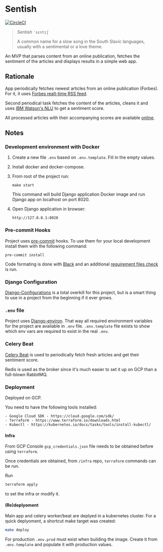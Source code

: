 # Sentish

[![CircleCI](https://circleci.com/gh/mislavcimpersak/sentish/tree/master.svg?style=svg)](https://circleci.com/gh/mislavcimpersak/sentish/tree/master)

> *Sentish*  `ˈsɛntɪʃ`
>
> A common name for a slow song in the South Slavic languages, usually with a sentimental or a love theme.

An MVP that parses content from an online publication, fetches the sentiment of the articles and displays results in a simple web app.

## Rationale

App periodically fetches newest articles from an online publication (Forbes). For it, it uses [Forbes realt-time RSS feed](https://www.forbes.com/real-time/feed2/).

Second periodical task fetches the content of the articles, cleans it and uses [IBM Watson's NLU](https://www.ibm.com/watson/services/natural-language-understanding/) to get a sentiment score.

All processed articles with their accompanying scores are available [online](https://sentish.solvomon.com/).

## Notes

### Development environment with Docker

1. Create a new file `.env` based on `.env.template`. Fill in the empty values.

2. Install docker and docker-compose.

3. From root of the project run:

    ```
    make start
    ```

    This command will build Django application Docker image and run Django app on localhost on port 8020.

4. Open Django application in browser:

    ```
    http://127.0.0.1:8020
    ```

### Pre-commit Hooks

Project uses [pre-commit](https://github.com/pre-commit/pre-commit) hooks. To use them for your local development install them with the following command:

```
pre-commit install
```

Code formating is done with [Black](https://github.com/ambv/black) and an additional [requirement files check](https://github.com/pre-commit/pre-commit-hooks) is run.

### Django Configuration

[Django-Configurations](https://github.com/jazzband/django-configurations) is a total overkill for this project, but is a smart thing to use in a project from the beginning if it ever grows.

### `.env` file

Project uses [Django-environ](https://github.com/joke2k/django-environ/). That way all required environment variables for the project are available in `.env` file.
`.env.template` file exists to show which env vars are required to exist in the real `.env`.

### Celery Beat

[Celery Beat](http://docs.celeryproject.org/en/latest/userguide/periodic-tasks.html) is used to periodically fetch fresh articles and get their sentiment score.

Redis is used as the broker since it's much easier to set it up on GCP than a full-blown RabbitMQ.

### Deployment

Deployed on GCP.

You need to have the following tools installed:

    - Google Cloud SDK - https://cloud.google.com/sdk/
    - Terraform - https://www.terraform.io/downloads.html
    - Kubectl - https://kubernetes.io/docs/tasks/tools/install-kubectl/

#### Infra

From GCP Console `gcp_credentials.json` file needs to be obtained before using `terraform`.

Once credentials are obtained, from `/infra` repo, `terraform` commands can be run.

Run

```bash
terraform apply
```

to set the infra or modify it.

#### (Re)deplyoment

Main app and celery worker/beat are deplyed in a kubernetes cluster.
For a quick deplyoment, a shortcut make target was created:

```bash
make deploy
```

For production `.env.prod` must exist when building the image. Create it from `.env.template` and populate it with production values.
